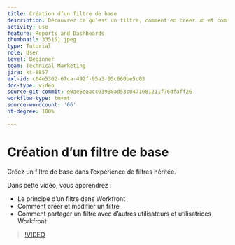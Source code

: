 ```yaml
---
title: Création d’un filtre de base
description: Découvrez ce qu’est un filtre, comment en créer un et comment le partager avec d’autres utilisateurs et utilisatrices dans Workfront.
activity: use
feature: Reports and Dashboards
thumbnail: 335151.jpeg
type: Tutorial
role: User
level: Beginner
team: Technical Marketing
jira: kt-8857
exl-id: c64e5362-67ca-492f-95a3-05c660be5c03
doc-type: video
source-git-commit: e0ae6eaacc03980ad53c0471681211f76dfaff26
workflow-type: tm+mt
source-wordcount: '66'
ht-degree: 100%

---
```


# Création d’un filtre de base

Créez un filtre de base dans l’expérience de filtres héritée.

Dans cette vidéo, vous apprendrez :

* Le principe d’un filtre dans Workfront
* Comment créer et modifier un filtre
* Comment partager un filtre avec d’autres utilisateurs et utilisatrices Workfront

>[!VIDEO](https://video.tv.adobe.com/v/335151/?quality=12&learn=on&enablevpops)
